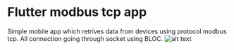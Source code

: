 # Flutter modbus tcp app
Simple mobile app which retrives data from devices using protocol modbus tcp. 
All connection going through socket using BLOC.
![alt text](https://i.ibb.co/1sS0pKC/mdb4.jpg)
